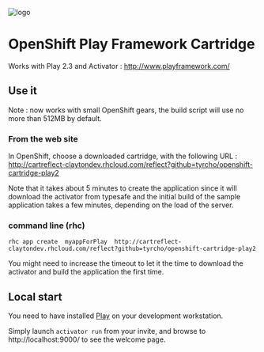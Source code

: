 ![logo](http://www.playframework.com/assets/images/logos/normal-mini.png)

# OpenShift Play Framework Cartridge

Works with Play 2.3 and Activator : http://www.playframework.com/

## Use it

Note : now works with small OpenShift gears, the build script will use no more than 512MB by default.

### From the web site

In OpenShift, choose a downloaded cartridge, with the following URL : http://cartreflect-claytondev.rhcloud.com/reflect?github=tyrcho/openshift-cartridge-play2

Note that it takes about 5 minutes to create the application since it will download the activator from typesafe and the initial build of the sample application takes a few minutes, depending on the load of the server.

### command line (rhc)

```rhc app create  myappForPlay  http://cartreflect-claytondev.rhcloud.com/reflect?github=tyrcho/openshift-cartridge-play2```

You might need to increase the timeout to let it the time to download the activator and build the application the first time.

## Local start

You need to have installed [Play](http://www.playframework.com/) on your development workstation.

Simply launch ```activator run``` from your invite, and browse to http://localhost:9000/ to see the welcome page.
